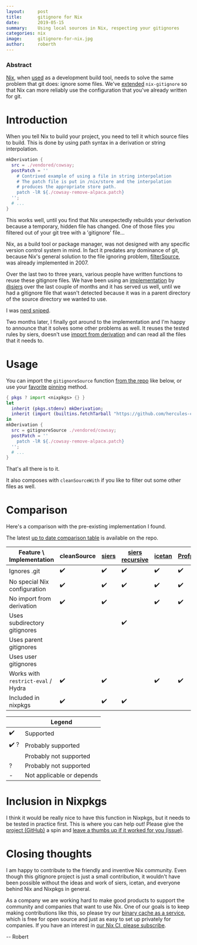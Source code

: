 ```yaml
---
layout:     post
title:      gitignore for Nix
date:       2019-05-15
summary:    Using local sources in Nix, respecting your gitignores
categories: nix
image:      gitignore-for-nix.jpg
author:     roberth
---
```


### Abstract

[Nix](https://nixos.org/nix), when [used](https://builtwithnix.org/) as a development build tool, needs to solve the same problem that git does: ignore some files.
We've [extended](https://github.com/hercules-ci/gitignore/) `nix-gitignore` so that Nix can more reliably use the configuration that you've already written for git.

# Introduction

When you tell Nix to build your project, you need to tell it which source files
to build. This is done by using path syntax in a derivation or string interpolation.

```nix
mkDerivation {
  src = ./vendored/cowsay;
  postPatch = ''
    # Contrived example of using a file in string interpolation
    # The patch file is put in /nix/store and the interpolation
    # produces the appropriate store path.
    patch -lR ${./cowsay-remove-alpaca.patch}
  '';
  # ...
}
```

This works well, until you find that Nix unexpectedly rebuilds your derivation
because a temporary, hidden file has changed. One of those files you filtered
out of your git tree with a 'gitignore' file...

Nix, as a build tool or package manager, was not designed with any specific version
control system in mind. In fact it predates any dominance of git, because Nix's
general solution to the file ignoring problem, [filterSource](https://nixos.org/nix/manual/#builtin-filterSource), was already
implemented in 2007.

Over the last two to three years, various people have written functions to reuse these gitignore files.
We have been using an [implementation](https://github.com/siers/nix-gitignore) by [@siers](https://github.com/siers)
over the last couple of months and it has served us well, until we had a gitignore
file that wasn't detected because it was in a parent directory of the source directory we wanted to use.

I was [nerd sniped](https://xkcd.com/356/).

Two months later, I finally got around to the implementation and I'm happy to announce
that it solves some other problems as well. It reuses the tested rules by siers,
doesn't use [import from derivation](https://nixos.wiki/wiki/Import_From_Derivation) and can read all the files that it needs to.

# Usage

You can import the `gitignoreSource` function [from the repo](https://github.com/hercules-ci/gitignore#README) like below, or use your [favorite](https://github.com/nmattia/niv) 
[pinning](https://nixos.wiki/wiki/FAQ/Pinning_Nixpkgs) method.

```nix
{ pkgs ? import <nixpkgs> {} }
let
  inherit (pkgs.stdenv) mkDerivation;
  inherit (import (builtins.fetchTarball "https://github.com/hercules-ci/gitignore/archive/master.tar.gz") { }) gitignoreSource;
in
mkDerivation {
  src = gitignoreSource ./vendored/cowsay;
  postPatch = ''
    patch -lR ${./cowsay-remove-alpaca.patch}
  '';
  # ...
}
```

That's all there is to it.

It also composes with `cleanSourceWith` if you like to filter out some other files as well.

# Comparison

Here's a comparison with the pre-existing implementation I found.

The latest [up to date comparison table](https://github.com/hercules-ci/gitignore#comparison) is available on the repo.

| Feature \ Implementation | cleanSource | [siers](https://github.com/siers/nix-gitignore) | [siers recursive](https://github.com/siers/nix-gitignore) | [icetan](https://github.com/icetan/nix-git-ignore-source) | [Profpatsch](https://github.com/Profpatsch/nixperiments/blob/master/filterSourceGitignore.nix) | [numtide](https://github.com/numtide/nix-gitignore) | this project
|-|-|-|-|-|-|-|-|
|Ignores .git                             | ✔️ | ✔️ | ✔️ | ✔️ | ✔️ | ✔️ | ✔️ 
|No special Nix configuration             | ✔️ | ✔️ | ✔️ | ✔️ | ✔️ |   | ✔️ 
|No import from derivation                | ✔️ | ✔️ |   | ✔️ | ✔️ | ✔️ | ✔️ 
|Uses subdirectory gitignores             |   |   | ✔️ |   |   | ✔️ | ✔️ 
|Uses parent gitignores                   |   |   |   |   |   |✔️ ?| ✔️ 
|Uses user gitignores                     |   |   |   |   |   | ✔️ | ✔️ 
|Works with `restrict-eval` / Hydra       | ✔️ | ✔️ |   | ✔️ | ✔️ |   | ✔️
|Included in nixpkgs                      | ✔️ | ✔️ | ✔️ |   |   |   |

|   | Legend |
|---|-------------------------------------|
|✔️  | Supported
|✔️ ?| Probably supported
|   | Probably not supported
|?  | Probably not supported
|-  | Not applicable or depends

# Inclusion in Nixpkgs

I think it would be really nice to have this function in Nixpkgs, but it needs to be tested in practice first. This is where you can help out! Please give the [project (GitHub)](https://github.com/hercules-ci/gitignore/) a spin and [leave a thumbs up if it worked for you (issue)](https://github.com/hercules-ci/gitignore/issues/6).

# Closing thoughts

I am happy to contribute to the friendly and inventive Nix community. Even though this gitignore project is just a small contribution, it wouldn't have been possible without the ideas and work of siers, icetan, and everyone behind Nix and Nixpkgs in general.

As a company we are working hard to make good products to support the community and companies that want to use Nix. One of our goals is to keep making contributions like this, so please try our [binary cache as a service](https://cachix.org/), which is free for open source and just as easy to set up privately for companies. If you have an interest in [our Nix CI, please subscribe](https://hercules-ci.com).

-- Robert
